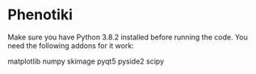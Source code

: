 # Phenotiki
Make sure you have Python 3.8.2 installed before running the code.
You need the following addons for it work:

matplotlib
numpy
skimage
pyqt5
pyside2
scipy

